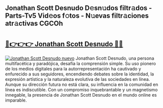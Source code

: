 ## Jonathan Scott Desnudo D𝚎sn𝚞dos filtr𝚊dos - Parts-Tv5 Vid𝚎os f𝚘tos - N𝚞evas filtr𝚊ciones atr𝚊ctivas CGCOh

# <h2><a href="http://mbbu5m.tromn.icu/?c=Jonathan+Scott+Desnudo">🔗👉👉👉 Jonathan Scott Desnudo 🔗🔗</a></h2>

[![Jonathan Scott Desnudo nuevo](https://i.imgur.com/pEAQMta.gif)](http://mbbu5m.tromn.icu/?c=Jonathan+Scott+Desnudo)
Jonathan Scott Desnudo, una persona multifacética y paradójica, desafía la comprensión simple. Su uso pionero de los medios digitales para la autorrepresentación ha cautivado y enfurecido a sus seguidores, encendiendo debates sobre la identidad, la expresión artística y la naturaleza evolutiva de las sociedades en línea. Aunque su dirección futura no está clara, su influencia en la comunidad en línea es indiscutible. Con un compromiso inquebrantable y un magnetismo innegable, la presencia de Jonathan Scott Desnudo en el mundo online es imparable.
